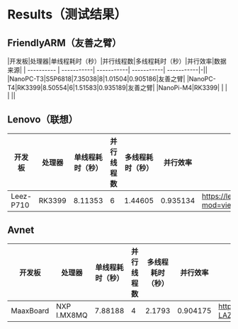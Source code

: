 # Results（测试结果）
## FriendlyARM（友善之臂）
|开发板|处理器|单线程耗时（秒）|并行线程数|多线程耗时（秒）|并行效率|数据来源|
| ---------- | -----------| -----------| -----------| -----------|-||
|NanoPC-T3|S5P6818|7.35038|8|1.01504|0.905186|友善之臂|
|NanoPC-T4|RK3399|8.50554|6|1.51583|0.935189|友善之臂|
|NanoPi-M4|RK3399| | | | ||
## Lenovo（联想）
|开发板|处理器|单线程耗时（秒）|并行线程数|多线程耗时（秒）|并行效率|数据来源|
| ---------- | -----------| -----------| -----------| -----------|-|-|
|Leez-P710|RK3399|8.11353|6|1.44605|0.935134| https://leez.lenovo.com/forum/forum.php?mod=viewthread&tid=264 |
## Avnet
|开发板|处理器|单线程耗时（秒）|并行线程数|多线程耗时（秒）|并行效率|数据来源|
| ---------- | -----------| -----------| -----------| -----------|-|-|
|MaaxBoard|NXP I.MX8MQ|7.88188|4|2.1793|0.904175| https://mp.weixin.qq.com/s/I-LAZuBjrT-kydGyGYYTiA |



